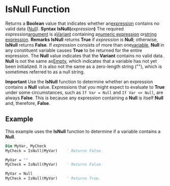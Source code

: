 
# IsNull Function



Returns a  **Boolean** value that indicates whether an[expression](b8bdf64f-5920-1ae9-16d0-b26d09524a30.md) contains no valid data ([Null](b8bdf64f-5920-1ae9-16d0-b26d09524a30.md)).
 **Syntax**
 **IsNull(**_expression_**)**
The required  _expression_[argument](b8bdf64f-5920-1ae9-16d0-b26d09524a30.md) is a[Variant](b8bdf64f-5920-1ae9-16d0-b26d09524a30.md) containing a[numeric expression](b8bdf64f-5920-1ae9-16d0-b26d09524a30.md) or[string expression](b8bdf64f-5920-1ae9-16d0-b26d09524a30.md).
 **Remarks**
 **IsNull** returns **True** if _expression_ is **Null**; otherwise, **IsNull** returns **False**. If _expression_ consists of more than one[variable](b8bdf64f-5920-1ae9-16d0-b26d09524a30.md),  **Null** in any constituent variable causes **True** to be returned for the entire expression.
The  **Null** value indicates that the **Variant** contains no valid data. **Null** is not the same as[Empty](b8bdf64f-5920-1ae9-16d0-b26d09524a30.md), which indicates that a variable has not yet been initialized. It is also not the same as a zero-length string (""), which is sometimes referred to as a null string.


 **Important**  Use the  **IsNull** function to determine whether an expression contains a **Null** value. Expressions that you might expect to evaluate to **True** under some circumstances, such as `If Var = Null` and `If Var <> Null`, are always  **False**. This is because any expression containing a **Null** is itself **Null** and, therefore, **False**.



## Example

This example uses the  **IsNull** function to determine if a variable contains a **Null**.


```vb
Dim MyVar, MyCheck
MyCheck = IsNull(MyVar)    ' Returns False.

MyVar = ""
MyCheck = IsNull(MyVar)    ' Returns False.

MyVar = Null
MyCheck = IsNull(MyVar)    ' Returns True.


```

